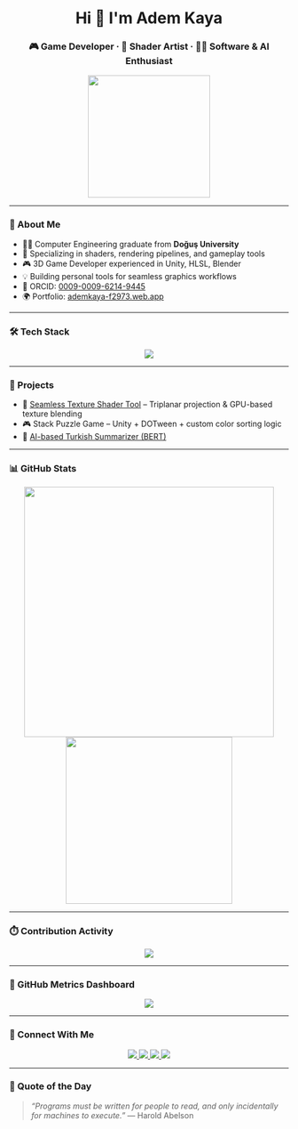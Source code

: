 <h1 align="center">Hi 👋 I'm Adem Kaya</h1>
<h3 align="center">🎮 Game Developer · 🎨 Shader Artist · 👨‍💻 Software & AI Enthusiast</h3>

<p align="center">
  <img src="https://media.giphy.com/media/qgQUggAC3Pfv687qPC/giphy.gif" width="220" />
</p>

---

### 🧠 About Me

- 👨‍🎓 Computer Engineering graduate from **Doğuş University**
- 🧪 Specializing in shaders, rendering pipelines, and gameplay tools
- 🎮 3D Game Developer experienced in Unity, HLSL, Blender
- 💡 Building personal tools for seamless graphics workflows
- 📄 ORCID: [0009-0009-6214-9445](https://orcid.org/my-orcid?orcid=0009-0009-6214-9445)
- 🌍 Portfolio: [ademkaya-f2973.web.app](https://ademkaya-f2973.web.app)

---

### 🛠️ Tech Stack

<p align="center">
  <img src="https://skillicons.dev/icons?i=unity,blender,csharp,hlsl,python,cpp,html,css,js,php,sql,github" />
</p>

---

### 🚀 Projects

- 🧠 [Seamless Texture Shader Tool](https://github.com/AdemKyaa/seamless-shader-tool) – Triplanar projection & GPU-based texture blending  
- 🎮 Stack Puzzle Game – Unity + DOTween + custom color sorting logic  
- 📝 [AI-based Turkish Summarizer (BERT)](https://github.com/AdemKyaa/bert-summarizer)

---

### 📊 GitHub Stats

<p align="center">
  <img src="https://github-readme-stats.vercel.app/api?username=AdemKyaa&show_icons=true&theme=radical" width="450"/>
  <img src="https://github-readme-stats.vercel.app/api/top-langs/?username=AdemKyaa&layout=compact&theme=radical" width="300"/>
</p>

---

### ⏱️ Contribution Activity

<p align="center">
  <img src="https://github-readme-activity-graph.vercel.app/graph?username=AdemKyaa&theme=dracula" />
</p>

---

### 🧩 GitHub Metrics Dashboard

<p align="center">
  <img src="https://github-profile-summary-cards.vercel.app/api/cards/profile-details?username=AdemKyaa&theme=monokai" />
</p>

---

### 🔗 Connect With Me

<p align="center">
  <a href="https://linkedin.com/in/adem-kaya-11732b265" target="_blank">
    <img src="https://img.shields.io/badge/LinkedIn-0077B5?style=for-the-badge&logo=linkedin&logoColor=white"/>
  </a>
  <a href="https://github.com/AdemKyaa" target="_blank">
    <img src="https://img.shields.io/badge/GitHub-000?style=for-the-badge&logo=github&logoColor=white"/>
  </a>
  <a href="https://orcid.org/my-orcid?orcid=0009-0009-6214-9445" target="_blank">
    <img src="https://img.shields.io/badge/ORCID-21B366?style=for-the-badge&logo=orcid&logoColor=white" />
  </a>
  <a href="https://ademkaya-f2973.web.app" target="_blank">
    <img src="https://img.shields.io/badge/Portfolio-000?style=for-the-badge&logo=vercel&logoColor=white" />
  </a>
</p>

---

### 🧠 Quote of the Day

> *“Programs must be written for people to read, and only incidentally for machines to execute.”* — Harold Abelson
